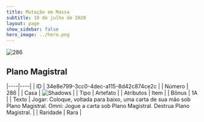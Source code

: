 ```yaml
---
title: Mutação em Massa
subtitle: 10 de julho de 2020
layout: page
show_sidebar: false
hero_image: ../hero.png
---
```


![286](https://cdn.keyforgegame.com/media/card_front/pt/479_286_8FJVHVWFWC4P_pt.png)

## Plano Magistral

|----|----|
| ID | 34e8e799-3cc0-4dec-a115-8d42c874ce2c |
| Número | 286 |
| Casa | ![Shadows](https://archonarcana.com/images/thumb/e/ee/Shadows.png/22px-Shadows.png "Sombras") |
| Tipo | Artefato |
| Atributos | Item |
| Bônus | 1A |
| Texto | Jogar: Coloque, voltada para baixo, uma carta de sua mão sob Plano Magistral. Omni: Jogue a carta sob Plano Magistral. Destrua Plano Magistral. |
| Raridade | Rara |
